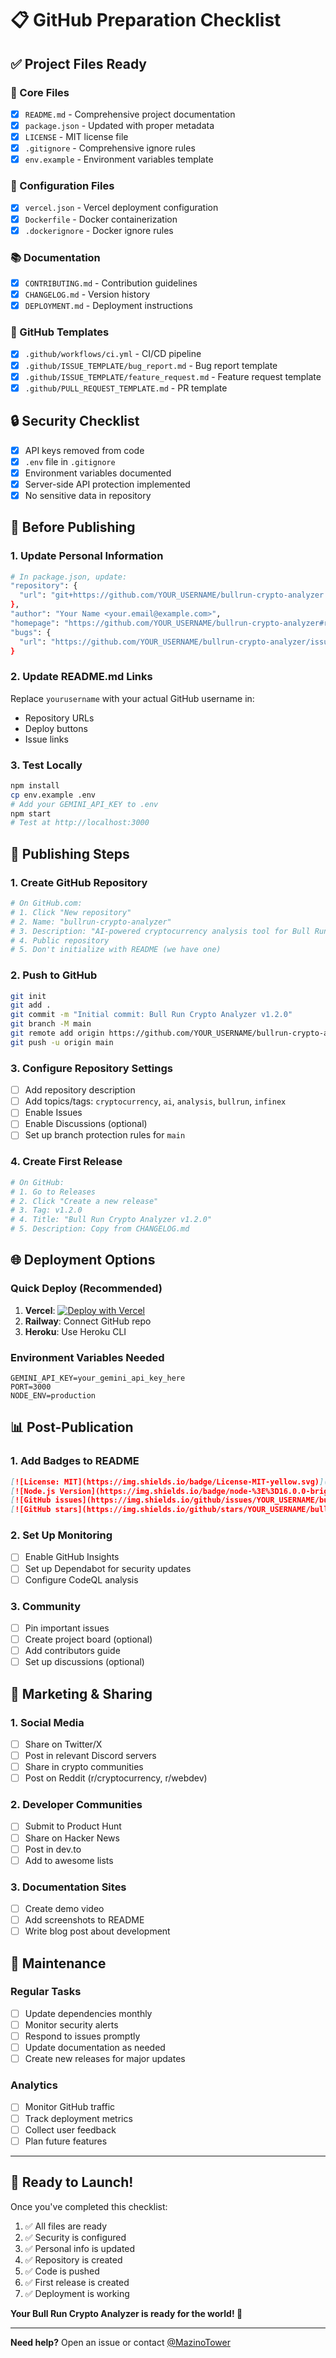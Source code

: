 # 📋 GitHub Preparation Checklist

## ✅ Project Files Ready

### 📄 Core Files
- [x] `README.md` - Comprehensive project documentation
- [x] `package.json` - Updated with proper metadata
- [x] `LICENSE` - MIT license file
- [x] `.gitignore` - Comprehensive ignore rules
- [x] `env.example` - Environment variables template

### 🔧 Configuration Files
- [x] `vercel.json` - Vercel deployment configuration
- [x] `Dockerfile` - Docker containerization
- [x] `.dockerignore` - Docker ignore rules

### 📚 Documentation
- [x] `CONTRIBUTING.md` - Contribution guidelines
- [x] `CHANGELOG.md` - Version history
- [x] `DEPLOYMENT.md` - Deployment instructions

### 🤖 GitHub Templates
- [x] `.github/workflows/ci.yml` - CI/CD pipeline
- [x] `.github/ISSUE_TEMPLATE/bug_report.md` - Bug report template
- [x] `.github/ISSUE_TEMPLATE/feature_request.md` - Feature request template
- [x] `.github/PULL_REQUEST_TEMPLATE.md` - PR template

## 🔒 Security Checklist

- [x] API keys removed from code
- [x] `.env` file in `.gitignore`
- [x] Environment variables documented
- [x] Server-side API protection implemented
- [x] No sensitive data in repository

## 📝 Before Publishing

### 1. Update Personal Information
```bash
# In package.json, update:
"repository": {
  "url": "git+https://github.com/YOUR_USERNAME/bullrun-crypto-analyzer.git"
},
"author": "Your Name <your.email@example.com>",
"homepage": "https://github.com/YOUR_USERNAME/bullrun-crypto-analyzer#readme",
"bugs": {
  "url": "https://github.com/YOUR_USERNAME/bullrun-crypto-analyzer/issues"
}
```

### 2. Update README.md Links
Replace `yourusername` with your actual GitHub username in:
- Repository URLs
- Deploy buttons
- Issue links

### 3. Test Locally
```bash
npm install
cp env.example .env
# Add your GEMINI_API_KEY to .env
npm start
# Test at http://localhost:3000
```

## 🚀 Publishing Steps

### 1. Create GitHub Repository
```bash
# On GitHub.com:
# 1. Click "New repository"
# 2. Name: "bullrun-crypto-analyzer"
# 3. Description: "AI-powered cryptocurrency analysis tool for Bull Run game"
# 4. Public repository
# 5. Don't initialize with README (we have one)
```

### 2. Push to GitHub
```bash
git init
git add .
git commit -m "Initial commit: Bull Run Crypto Analyzer v1.2.0"
git branch -M main
git remote add origin https://github.com/YOUR_USERNAME/bullrun-crypto-analyzer.git
git push -u origin main
```

### 3. Configure Repository Settings
- [ ] Add repository description
- [ ] Add topics/tags: `cryptocurrency`, `ai`, `analysis`, `bullrun`, `infinex`
- [ ] Enable Issues
- [ ] Enable Discussions (optional)
- [ ] Set up branch protection rules for `main`

### 4. Create First Release
```bash
# On GitHub:
# 1. Go to Releases
# 2. Click "Create a new release"
# 3. Tag: v1.2.0
# 4. Title: "Bull Run Crypto Analyzer v1.2.0"
# 5. Description: Copy from CHANGELOG.md
```

## 🌐 Deployment Options

### Quick Deploy (Recommended)
1. **Vercel**: [![Deploy with Vercel](https://vercel.com/button)](https://vercel.com/new)
2. **Railway**: Connect GitHub repo
3. **Heroku**: Use Heroku CLI

### Environment Variables Needed
```env
GEMINI_API_KEY=your_gemini_api_key_here
PORT=3000
NODE_ENV=production
```

## 📊 Post-Publication

### 1. Add Badges to README
```markdown
[![License: MIT](https://img.shields.io/badge/License-MIT-yellow.svg)](https://opensource.org/licenses/MIT)
[![Node.js Version](https://img.shields.io/badge/node-%3E%3D16.0.0-brightgreen)](https://nodejs.org/)
[![GitHub issues](https://img.shields.io/github/issues/YOUR_USERNAME/bullrun-crypto-analyzer)](https://github.com/YOUR_USERNAME/bullrun-crypto-analyzer/issues)
[![GitHub stars](https://img.shields.io/github/stars/YOUR_USERNAME/bullrun-crypto-analyzer)](https://github.com/YOUR_USERNAME/bullrun-crypto-analyzer/stargazers)
```

### 2. Set Up Monitoring
- [ ] Enable GitHub Insights
- [ ] Set up Dependabot for security updates
- [ ] Configure CodeQL analysis

### 3. Community
- [ ] Pin important issues
- [ ] Create project board (optional)
- [ ] Add contributors guide
- [ ] Set up discussions (optional)

## 🎯 Marketing & Sharing

### 1. Social Media
- [ ] Share on Twitter/X
- [ ] Post in relevant Discord servers
- [ ] Share in crypto communities
- [ ] Post on Reddit (r/cryptocurrency, r/webdev)

### 2. Developer Communities
- [ ] Submit to Product Hunt
- [ ] Share on Hacker News
- [ ] Post in dev.to
- [ ] Add to awesome lists

### 3. Documentation Sites
- [ ] Create demo video
- [ ] Add screenshots to README
- [ ] Write blog post about development

## 🔄 Maintenance

### Regular Tasks
- [ ] Update dependencies monthly
- [ ] Monitor security alerts
- [ ] Respond to issues promptly
- [ ] Update documentation as needed
- [ ] Create new releases for major updates

### Analytics
- [ ] Monitor GitHub traffic
- [ ] Track deployment metrics
- [ ] Collect user feedback
- [ ] Plan future features

---

## 🎉 Ready to Launch!

Once you've completed this checklist:

1. ✅ All files are ready
2. ✅ Security is configured
3. ✅ Personal info is updated
4. ✅ Repository is created
5. ✅ Code is pushed
6. ✅ First release is created
7. ✅ Deployment is working

**Your Bull Run Crypto Analyzer is ready for the world! 🚀**

---

**Need help?** Open an issue or contact [@MazinoTower](https://x.com/MazinoTower) 